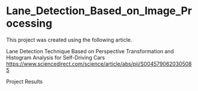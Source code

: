 # Lane_Detection_Based_on_Image_Processing
This project was created using the following article.

Lane Detection Technique Based on Perspective Transformation and Histogram Analysis for Self-Driving Cars
https://www.sciencedirect.com/science/article/abs/pii/S0045790620305085

Project Results
